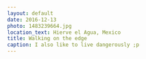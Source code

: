 ```yaml
---
layout: default
date: 2016-12-13
photo: 1483239664.jpg
location_text: Hierve el Agua, Mexico
title: Walking on the edge
caption: I also like to live dangerously ;p
---
```

